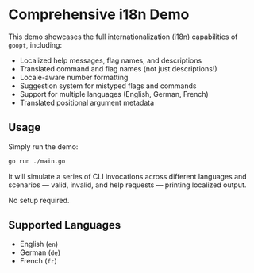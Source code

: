 # Comprehensive i18n Demo

This demo showcases the full internationalization (i18n) capabilities of `goopt`, including:

- Localized help messages, flag names, and descriptions
- Translated command and flag names (not just descriptions!)
- Locale-aware number formatting
- Suggestion system for mistyped flags and commands
- Support for multiple languages (English, German, French)
- Translated positional argument metadata

## Usage

Simply run the demo:

```bash
go run ./main.go
```

It will simulate a series of CLI invocations across different languages and scenarios — valid, invalid, and help requests — printing localized output.

No setup required.

## Supported Languages

- English (`en`)
- German (`de`)
- French (`fr`)
